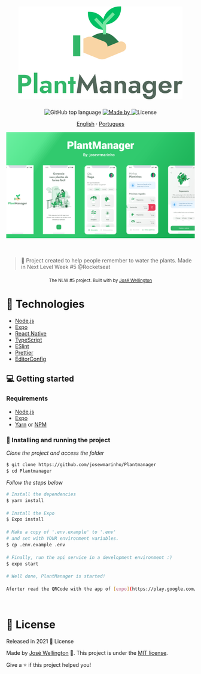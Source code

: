 <h1 align="center">
    <img alt="PlantManager" title="PlantManager" src=".github/logo.svg" />
</h1>

<div align="center">
    <img alt="GitHub top language" src="https://img.shields.io/github/languages/top/josewmarinho/Plantmanager?color=G&label=Typescript&style=flat-square">
    <a href="https://www.linkedin.com/in/josewportomarinhojr/" target="_blank" rel="josewportomarinhojr">
      <img alt="Made by" src="https://img.shields.io/badge/Made%20by-Jos%C3%A9%20Wellington-%23green">
    </a>
    <img alt="License" src="https://img.shields.io/badge/License-MIT-green">
  </p>
</div>

<p align="center">
    <a href="README.md">English</a>
    ·
    <a href="README-pt.md">Portugues</a>
 </p>

<div align="center">
  <img src=".github/lading.png" width="700" />
</div>

<br>
<br>

> :rocket: Project created to help people remember to water the plants. Made in Next Level Week #5 @Rocketseat

<div align="center">
  <sub>The NLW #5 project. Built with by
    <a href="https://github.com/josewmarinho">José Wellington</a>
  </sub>
</div>

# 🚀 Technologies

  - [Node.js](https://nodejs.org/en/)
  - [Expo](https://expo.io/)
  - [React Native](https://reactnative.dev/)
  - [TypeScript](https://www.typescriptlang.org/)
  - [ESlint](https://eslint.org/)
  - [Prettier](https://prettier.io/)
  - [EditorConfig](https://editorconfig.org/)


## 💻 Getting started

### Requirements

- [Node.js](https://nodejs.org/en/)
- [Expo](https://expo.io/)
- [Yarn](https://classic.yarnpkg.com/) or [NPM](https://www.npmjs.com/)

### 📱  Installing and running the project

*Clone the project and access the folder*

```bash
$ git clone https://github.com/josewmarinho/Plantmanager
$ cd Plantmanager
```

*Follow the steps below*

```bash
# Install the dependencies
$ yarn install

# Install the Expo
$ Expo install

# Make a copy of '.env.example' to '.env'
# and set with YOUR environment variables.
$ cp .env.example .env

# Finally, run the api service in a development environment :)
$ expo start

# Well done, PlantManager is started!

Aferter read the QRCode with the app of [expo](https://play.google.com/store/apps/details?id=host.exp.exponent) or run on emulator.
```
<br>

# :closed_book: License

Released in 2021 :closed_book: License

Made by [José Wellington](https://github.com/josewmarinho) 🚀.
This project is under the [MIT license](./LICENSE).

Give a ⭐️ if this project helped you!
